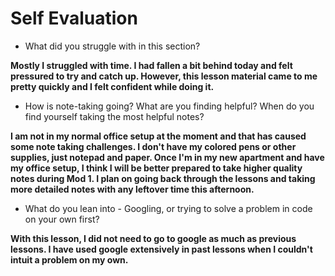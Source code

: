# Self Evaluation

- What did you struggle with in this section?

**Mostly I struggled with time. I had fallen a bit behind today and felt pressured to try and catch up. However, this lesson material came to me pretty quickly and I felt confident while doing it.**

- How is note-taking going? What are you finding helpful? When do you find yourself taking the most helpful notes?

**I am not in my normal office setup at the moment and that has caused some note taking challenges. I don't have my colored pens or other supplies, just notepad and paper. Once I'm in my new apartment and have my office setup, I think I will be better prepared to take higher quality notes during Mod 1. I plan on going back through the lessons and taking more detailed notes with any leftover time this afternoon.**

- What do you lean into - Googling, or trying to solve a problem in code on your own first?

**With this lesson, I did not need to go to google as much as previous lessons. I have used google extensively in past lessons when I couldn't intuit a problem on my own.**
